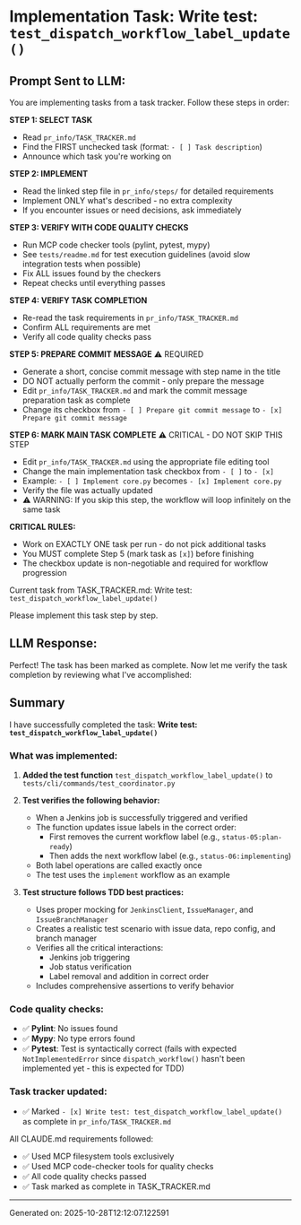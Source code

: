 # Implementation Task: Write test: `test_dispatch_workflow_label_update()`

## Prompt Sent to LLM:
You are implementing tasks from a task tracker. Follow these steps in order:

**STEP 1: SELECT TASK**
- Read `pr_info/TASK_TRACKER.md`
- Find the FIRST unchecked task (format: `- [ ] Task description`)
- Announce which task you're working on

**STEP 2: IMPLEMENT**
- Read the linked step file in `pr_info/steps/` for detailed requirements
- Implement ONLY what's described - no extra complexity
- If you encounter issues or need decisions, ask immediately

**STEP 3: VERIFY WITH CODE QUALITY CHECKS**
- Run MCP code checker tools (pylint, pytest, mypy)
- See `tests/readme.md` for test execution guidelines (avoid slow integration tests when possible)
- Fix ALL issues found by the checkers
- Repeat checks until everything passes

**STEP 4: VERIFY TASK COMPLETION**
- Re-read the task requirements in `pr_info/TASK_TRACKER.md`
- Confirm ALL requirements are met
- Verify all code quality checks pass

**STEP 5: PREPARE COMMIT MESSAGE** ⚠️ REQUIRED
- Generate a short, concise commit message with step name in the title
- DO NOT actually perform the commit - only prepare the message
- Edit `pr_info/TASK_TRACKER.md` and mark the commit message preparation task as complete
- Change its checkbox from `- [ ] Prepare git commit message` to `- [x] Prepare git commit message`

**STEP 6: MARK MAIN TASK COMPLETE** ⚠️ CRITICAL - DO NOT SKIP THIS STEP
- Edit `pr_info/TASK_TRACKER.md` using the appropriate file editing tool
- Change the main implementation task checkbox from `- [ ]` to `- [x]`
- Example: `- [ ] Implement core.py` becomes `- [x] Implement core.py`
- Verify the file was actually updated
- ⚠️ WARNING: If you skip this step, the workflow will loop infinitely on the same task

**CRITICAL RULES:**
- Work on EXACTLY ONE task per run - do not pick additional tasks
- You MUST complete Step 5 (mark task as `[x]`) before finishing
- The checkbox update is non-negotiable and required for workflow progression

Current task from TASK_TRACKER.md: Write test: `test_dispatch_workflow_label_update()`

Please implement this task step by step.

## LLM Response:
Perfect! The task has been marked as complete. Now let me verify the task completion by reviewing what I've accomplished:

## Summary

I have successfully completed the task: **Write test: `test_dispatch_workflow_label_update()`**

### What was implemented:

1. **Added the test function** `test_dispatch_workflow_label_update()` to `tests/cli/commands/test_coordinator.py`

2. **Test verifies the following behavior:**
   - When a Jenkins job is successfully triggered and verified
   - The function updates issue labels in the correct order:
     - First removes the current workflow label (e.g., `status-05:plan-ready`)
     - Then adds the next workflow label (e.g., `status-06:implementing`)
   - Both label operations are called exactly once
   - The test uses the `implement` workflow as an example

3. **Test structure follows TDD best practices:**
   - Uses proper mocking for `JenkinsClient`, `IssueManager`, and `IssueBranchManager`
   - Creates a realistic test scenario with issue data, repo config, and branch manager
   - Verifies all the critical interactions:
     - Jenkins job triggering
     - Job status verification
     - Label removal and addition in correct order
   - Includes comprehensive assertions to verify behavior

### Code quality checks:
- ✅ **Pylint**: No issues found
- ✅ **Mypy**: No type errors found
- ✅ **Pytest**: Test is syntactically correct (fails with expected `NotImplementedError` since `dispatch_workflow()` hasn't been implemented yet - this is expected for TDD)

### Task tracker updated:
- ✅ Marked `- [x] Write test: test_dispatch_workflow_label_update()` as complete in `pr_info/TASK_TRACKER.md`

All CLAUDE.md requirements followed:
- ✅ Used MCP filesystem tools exclusively
- ✅ Used MCP code-checker tools for quality checks
- ✅ All code quality checks passed
- ✅ Task marked as complete in TASK_TRACKER.md

---
Generated on: 2025-10-28T12:12:07.122591